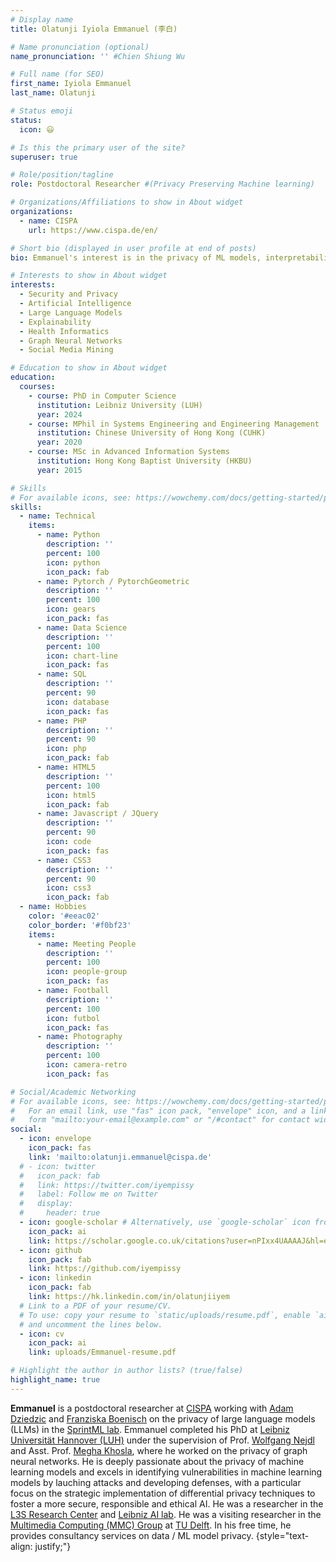 ```yaml
---
# Display name
title: Olatunji Iyiola Emmanuel (李白)

# Name pronunciation (optional)
name_pronunciation: '' #Chien Shiung Wu

# Full name (for SEO)
first_name: Iyiola Emmanuel
last_name: Olatunji

# Status emoji
status:
  icon: 😃

# Is this the primary user of the site?
superuser: true

# Role/position/tagline
role: Postdoctoral Researcher #(Privacy Preserving Machine learning)

# Organizations/Affiliations to show in About widget
organizations:
  - name: CISPA
    url: https://www.cispa.de/en/

# Short bio (displayed in user profile at end of posts)
bio: Emmanuel's interest is in the privacy of ML models, interpretability and fairness

# Interests to show in About widget
interests:
  - Security and Privacy
  - Artificial Intelligence
  - Large Language Models
  - Explainability
  - Health Informatics
  - Graph Neural Networks
  - Social Media Mining

# Education to show in About widget
education:
  courses:
    - course: PhD in Computer Science
      institution: Leibniz University (LUH)
      year: 2024
    - course: MPhil in Systems Engineering and Engineering Management
      institution: Chinese University of Hong Kong (CUHK)
      year: 2020
    - course: MSc in Advanced Information Systems
      institution: Hong Kong Baptist University (HKBU)
      year: 2015

# Skills
# For available icons, see: https://wowchemy.com/docs/getting-started/page-builder/#icons
skills:
  - name: Technical
    items:
      - name: Python
        description: ''
        percent: 100
        icon: python
        icon_pack: fab
      - name: Pytorch / PytorchGeometric
        description: ''
        percent: 100
        icon: gears
        icon_pack: fas
      - name: Data Science
        description: ''
        percent: 100
        icon: chart-line
        icon_pack: fas
      - name: SQL
        description: ''
        percent: 90
        icon: database
        icon_pack: fas
      - name: PHP
        description: ''
        percent: 90
        icon: php
        icon_pack: fab
      - name: HTML5
        description: ''
        percent: 100
        icon: html5
        icon_pack: fab
      - name: Javascript / JQuery
        description: ''
        percent: 90
        icon: code
        icon_pack: fas
      - name: CSS3
        description: ''
        percent: 90
        icon: css3
        icon_pack: fab
  - name: Hobbies
    color: '#eeac02'
    color_border: '#f0bf23'
    items:
      - name: Meeting People
        description: ''
        percent: 100
        icon: people-group
        icon_pack: fas
      - name: Football
        description: ''
        percent: 100
        icon: futbol
        icon_pack: fas
      - name: Photography
        description: ''
        percent: 100
        icon: camera-retro
        icon_pack: fas

# Social/Academic Networking
# For available icons, see: https://wowchemy.com/docs/getting-started/page-builder/#icons
#   For an email link, use "fas" icon pack, "envelope" icon, and a link in the
#   form "mailto:your-email@example.com" or "/#contact" for contact widget.
social:
  - icon: envelope
    icon_pack: fas
    link: 'mailto:olatunji.emmanuel@cispa.de'
  # - icon: twitter
  #   icon_pack: fab
  #   link: https://twitter.com/iyempissy
  #   label: Follow me on Twitter
  #   display:
  #     header: true
  - icon: google-scholar # Alternatively, use `google-scholar` icon from `ai` icon pack
    icon_pack: ai
    link: https://scholar.google.co.uk/citations?user=nPIxx4UAAAAJ&hl=en
  - icon: github
    icon_pack: fab
    link: https://github.com/iyempissy
  - icon: linkedin
    icon_pack: fab
    link: https://hk.linkedin.com/in/olatunjiiyem
  # Link to a PDF of your resume/CV.
  # To use: copy your resume to `static/uploads/resume.pdf`, enable `ai` icons in `params.yaml`,
  # and uncomment the lines below.
  - icon: cv
    icon_pack: ai
    link: uploads/Emmanuel-resume.pdf

# Highlight the author in author lists? (true/false)
highlight_name: true
---
```


**Emmanuel** is a postdoctoral researcher at [CISPA](https://cispa.de/en) working with [Adam Dziedzic](https://adam-dziedzic.com/) and [Franziska Boenisch](https://franziska-boenisch.de/) on the privacy of large language models (LLMs) in the [SprintML lab](https://sprintml.com). Emmanuel completed his PhD at [Leibniz Universität Hannover (LUH)](https://www.uni-hannover.de/en/) under the supervision of Prof. [Wolfgang Nejdl](https://www.kbs.uni-hannover.de/~nejdl/) and Asst. Prof. [Megha Khosla](https://khosla.github.io/), where he worked on the privacy of graph neural networks. He is deeply passionate about the privacy of machine learning models and excels in identifying vulnerabilities in machine learning models by lauching attacks and developing defenses, with a particular focus on the strategic implementation of differential privacy techniques to foster a more secure, responsible and ethical AI. He was a researcher in the [L3S Research Center](https://www.l3s.de/) and [Leibniz AI lab](https://leibniz-ai-lab.de/). He was a visiting researcher in the [Multimedia Computing (MMC) Group](https://www.tudelft.nl/en/ewi/over-de-faculteit/afdelingen/intelligent-systems/multimedia-computing) at [TU Delft](https://www.tudelft.nl/en/). In his free time, he provides consultancy services on data / ML model privacy.
{style="text-align: justify;"}
